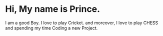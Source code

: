 # Hi, My name is Prince.

I am a good Boy. I love to play Cricket. and moreover, I love to play CHESS and spending my time Coding a new Project.
